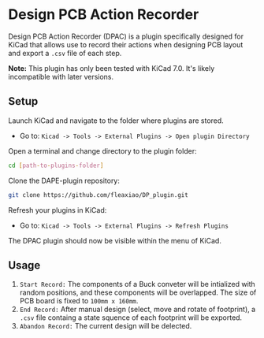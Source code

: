 # Design PCB Action Recorder

Design PCB Action Recorder (DPAC) is a plugin specifically designed for KiCad that allows use to record their actions when designing PCB layout and export a `.csv` file of each step.

**Note:** This plugin has only been tested with KiCad 7.0. It's likely incompatible with later versions.

## Setup
Launch KiCad and navigate to the folder where plugins are stored.
- Go to: `Kicad -> Tools -> External Plugins -> Open plugin Directory`

Open a terminal and change directory to the plugin folder:
```bash
cd [path-to-plugins-folder]
```

Clone the DAPE-plugin repository:
```bash
git clone https://github.com/fleaxiao/DP_plugin.git
```

Refresh your plugins in KiCad:
- Go to: `Kicad -> Tools -> External Plugins -> Refresh Plugins`

The DPAC plugin should now be visible within the menu of KiCad.

## Usage

1. ``Start Record:`` The components of a Buck conveter will be intialized with random positions, and these components will be overlapped. The size of PCB board is fixed to `100mm x 160mm`. 
2. ``End Record:`` After manual design (select, move and rotate of footprint), a `.csv` file containg a state squence of each footprint will be exported.
3. ``Abandon Record:`` The current design will be delected.